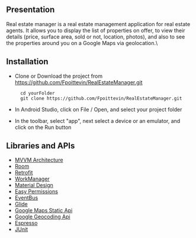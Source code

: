 ## Presentation
Real estate manager is a real estate management application for real estate agents. It allows you to display the list of properties on offer, to view their details (price, surface area, sold or not, location, photos), and also to see the properties around you on a Google Maps via geolocation.\

## Installation

* Clone or Download the project from https://github.com/Fpoittevin/RealEstateManager.git

		cd yourFolder
		git clone https://github.com/Fpoittevin/RealEstateManager.git

* In Android Studio, click on File / Open, and select your project folder
* In the toolbar, select "app", next select a device or an emulator, and click on the Run button

## Libraries and APIs

 * [MVVM Architecture](https://developer.android.com/jetpack/guide)
 * [Room](https://developer.android.com/jetpack/androidx/releases/room)
 * [Retrofit](https://square.github.io/retrofit/)
 * [WorkManager](https://developer.android.com/topic/libraries/architecture/workmanager?gclid=CjwKCAiAkJKCBhAyEiwAKQBCkqDaq7gr4U71eCOH5MIGXnx9aLmjHiy_4_lY9n9vzetpGIb3iGEiexoC42sQAvD_BwE&gclsrc=aw.ds)
 * [Material Design](https://material.io/)
 * [Easy Permissions](https://github.com/googlesamples/easypermissions)
 * [EventBus](https://github.com/greenrobot/EventBus)
 * [Glide](https://github.com/bumptech/glide)
 * [Google Maps Static Api](https://developers.google.com/maps/documentation/maps-static/overview)
 * [Google Geocoding Api](https://developers.google.com/maps/documentation/geocoding/overview)
 * [Espresso](https://developer.android.com/training/testing/espresso/)
 * [JUnit](https://junit.org/junit5/)
